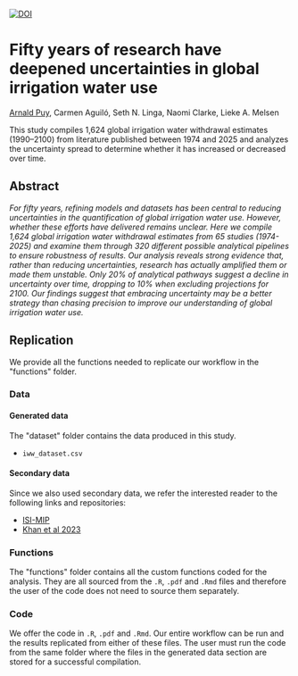 
[![DOI](https://zenodo.org/badge/DOI/10.5281/zenodo.14710666.svg)](https://doi.org/10.5281/zenodo.14710666)

# Fifty years of research have deepened uncertainties in global irrigation water use

[Arnald Puy](https://www.arnaldpuy.com/), Carmen Aguiló, Seth N. Linga, Naomi Clarke, Lieke A. Melsen

This study compiles 1,624 global irrigation water withdrawal estimates (1990–2100) 
from literature published between 1974 and 2025 and analyzes the uncertainty spread 
to determine whether it has increased or decreased over time.

## Abstract

*For fifty years, refining models and datasets has been central to reducing 
uncertainties in the quantification of global irrigation water use. However, 
whether these efforts have delivered remains unclear. Here we compile 1,624 
global irrigation water withdrawal estimates from 65 studies (1974-2025) and 
examine them through 320 different possible analytical pipelines to ensure 
robustness of results. Our analysis reveals strong evidence that, rather than 
reducing uncertainties, research has actually amplified them or made them 
unstable. Only 20\% of analytical pathways suggest a decline in uncertainty 
over time, dropping to 10\% when excluding projections for 2100. Our findings 
suggest that embracing uncertainty may be a better strategy than chasing 
precision to improve our understanding of global irrigation water use.*

## Replication

We provide all the functions needed to replicate our workflow in the "functions" folder.

### Data

#### Generated data

The "dataset" folder contains the data produced in this study. 

* `iww_dataset.csv`   

#### Secondary data

Since we also used secondary data, we refer the interested reader to the following
links and repositories:

* [ISI-MIP](https://www.isimip.org/)
* [Khan et al 2023](https://www.nature.com/articles/s41597-023-02086-2)

### Functions

The "functions" folder contains all the custom functions coded for the analysis.
They are all sourced from the `.R`, `.pdf` and `.Rmd` files and therefore the 
user of the code does not need to source them separately.

### Code

We offer the code in `.R`, `.pdf` and `.Rmd`. Our entire workflow can be run and the 
results replicated from either of these files. The user must run the code from the 
same folder where the files in the generated data section are stored for a successful 
compilation.

